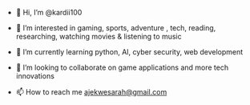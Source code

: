 - 👋 Hi, I’m @kardii100
- 👀 I’m interested in gaming, sports, adventure , tech, reading, researching, watching movies & listening to music 

- 🌱 I’m currently learning python, AI, cyber security, web development 

- 💞️ I’m looking to collaborate on game applications and more tech innovations 
- 📫 How to reach me ajekwesarah@gmail.com

<!---
kardii100/kardii100 is a ✨ special ✨ repository because its `README.md` (this file) appears on your GitHub profile.
You can click the Preview link to take a look at your changes.
--->
